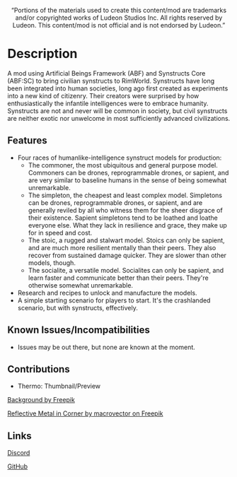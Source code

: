 <p align="center">
	“Portions of the materials used to create this content/mod are trademarks and/or copyrighted works of Ludeon Studios Inc. All rights reserved by Ludeon. This content/mod is not official and is not endorsed by Ludeon.”
</p>

# Description
A mod using Artificial Beings Framework (ABF) and Synstructs Core (ABF:SC) to bring civilian synstructs to RimWorld. Synstructs have long been integrated into human societies, long ago first created as experiments into a new kind of citizenry. Their creators were surprised by how enthusiastically the infantile intelligences were to embrace humanity. Synstructs are not and never will be common in society, but civil synstructs are neither exotic nor unwelcome in most sufficiently advanced civilizations.


## Features
* Four races of humanlike-intelligence synstruct models for production:
    * The commoner, the most ubiquitous and general purpose model. Commoners can be drones, reprogrammable drones, or sapient, and are very similar to baseline humans in the sense of being somewhat unremarkable.
    * The simpleton, the cheapest and least complex model. Simpletons can be drones, reprogrammable drones, or sapient, and are generally reviled by all who witness them for the sheer disgrace of their existence. Sapient simpletons tend to be loathed and loathe everyone else. What they lack in resilience and grace, they make up for in speed and cost.
    * The stoic, a rugged and stalwart model. Stoics can only be sapient, and are much more resilient mentally than their peers. They also recover from sustained damage quicker. They are slower than other models, though.
    * The socialite, a versatile model. Socialites can only be sapient, and learn faster and communicate better than their peers. They're otherwise somewhat unremarkable.
* Research and recipes to unlock and manufacture the models.
* A simple starting scenario for players to start. It's the crashlanded scenario, but with synstructs, effectively.

## Known Issues/Incompatibilities
* Issues may be out there, but none are known at the moment.

## Contributions
* Thermo: Thumbnail/Preview

[Background by Freepik](https://www.freepik.com/free-vector/gradient-futuristic-background_19836502.htm#query=green%20circuit%20backround&position=46&from_view=search&track=robertav1_2_sidr%22%3EFreepik)

[Reflective Metal in Corner by macrovector on Freepik](https://www.freepik.com/free-vector/realistic-metal-button-with-circular-processing-cone-reflection_11060526.htm#query=shining%20metal&position=39&from_view=search&track=robertav1_2_sidr%22%3EImage)

## Links
[Discord](https://discord.gg/udNCpbkABT)

[GitHub](https://github.com/RWDevathon/Civil-Synstructs)
